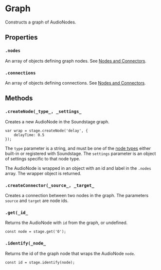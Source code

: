 

# Graph

<p>Constructs a graph of AudioNodes.</p>












## Properties


### `.nodes`

<p>An array of objects defining graph nodes. See <a href="#nodes-and-connections">Nodes and Connectors</a>.</p>





### `.connections`

<p>An array of objects defining connections. See <a href="#nodes-and-connections">Nodes and Connectors</a>.</p>






## Methods


### `.createNode(_type_, _settings_`

<p>Creates a new AudioNode in the Soundstage graph.</p>
<pre><code class="language-js"><span class="token keyword">var</span> wrap <span class="token operator">=</span> stage<span class="token punctuation">.</span><span class="token function">createNode</span><span class="token punctuation">(</span><span class="token string">'delay'</span><span class="token punctuation">,</span> <span class="token punctuation">{</span>
    delayTime<span class="token operator">:</span> <span class="token number">0.5</span>
<span class="token punctuation">}</span><span class="token punctuation">)</span><span class="token punctuation">;</span></code></pre>
<p>The <code>type</code> parameter is a string, and must be one of the <a href="#node-types">node types</a>
either built-in or registered with Soundstage. The <code>settings</code> parameter is an
object of settings specific to that node type.</p>
<p>The AudioNode is wrapped in an object with an id and label in the <code>.nodes</code>
array. The wrapper object is returned.</p>





### `.createConnector(_source_, _target_`

<p>Creates a connection between two nodes in the graph. The parameters
<code>source</code> and <code>target</code> are node ids.</p>





### `.get(_id_`

<p>Returns the AudioNode with <code>id</code> from the graph, or undefined.</p>
<pre><code class="language-js"><span class="token keyword">const</span> node <span class="token operator">=</span> stage<span class="token punctuation">.</span><span class="token function">get</span><span class="token punctuation">(</span><span class="token string">'0'</span><span class="token punctuation">)</span><span class="token punctuation">;</span></code></pre>





### `.identify(_node_`

<p>Returns the id of the graph node that wraps the AudioNode <code>node</code>.</p>
<pre><code class="language-js"><span class="token keyword">const</span> id <span class="token operator">=</span> stage<span class="token punctuation">.</span><span class="token function">identify</span><span class="token punctuation">(</span>node<span class="token punctuation">)</span><span class="token punctuation">;</span></code></pre>
















